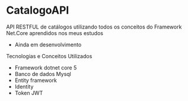 # CatalogoAPI

API RESTFUL de catálogos utilizando todos os conceitos do Framework Net.Core  aprendidos nos  meus estudos

- Ainda em desenvolvimento

Tecnologias e Conceitos Utilizados

- Framework dotnet core 5 
- Banco de dados Mysql 
- Entity framework
- Identity
- Token JWT



 
